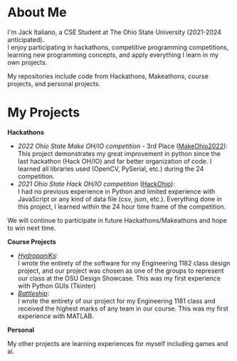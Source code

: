 # About Me
</p>
  I'm Jack Italiano, a CSE Student at The Ohio State University (2021-2024 anticipated). <br />
  I enjoy participating in hackathons, competitive programming competitions, learning new programming concepts, and apply everything I learn in my own projects.

  My repositories include code from Hackathons, Makeathons, course projects, and personal projects.
</p>

# My Projects
**Hackathons**
<ul>
  <li>
    <i>2022 Ohio State Make OH/IO competition</i> - 3rd Place (<a href="https://github.com/rahulmedicharla/MakeOhio2022" target="_blank" rel="noopener noreferrer">MakeOhio2022</a>): <br />
    This project demonstrates my great improvement in python since the last hackathon (Hack OH/IO) and far better organization of code. I learned all libraries used (OpenCV, PySerial, etc.) during the 24 competition.
  </li>
  
  <li>
    <i>2021 Ohio State Hack OH/IO competition</i> (<a href="https://github.com/rahulmedicharla/HackOhio" target="_blank" rel="noopener noreferrer">HackOhio</a>): <br />
    I had no previous experience in Python and limited experience with JavaScript or any kind of data file (csv, json,  etc.). Everything done in this project, I learned within the 24 hour time frame of the competition.
  </li>
</ul>

We will continue to participate in future Hackathons/Makeathons and hope to win next time.

**Course Projects**
<ul>
  <li>
    <a href="https://github.com/jackitaliano/HydroponiKs" target="_blank" rel="noopener   noreferrer"><i>HydroponiKs</i></a>: <br/>
    I wrote the entirety of the software for my Engineering 1182 class design project, and our project was chosen as one of the groups to represent our class at the OSU Design Showcase. This was my first experience with Python GUIs (Tkinter)
  </i>
  <li>
    <a href="https://github.com/jackitaliano/Battleship" target="_blank" rel="noopener   noreferrer"><i>Battleship</i></a>: <br/>
    I wrote the entirety of our project for my Engineering 1181 class and received the highest marks of any team in our course. This was my first experience with MATLAB.
  </li>
</ul>

**Personal**
<p>
  My other projects are learning experiences for myself including games and ai.
</p>
